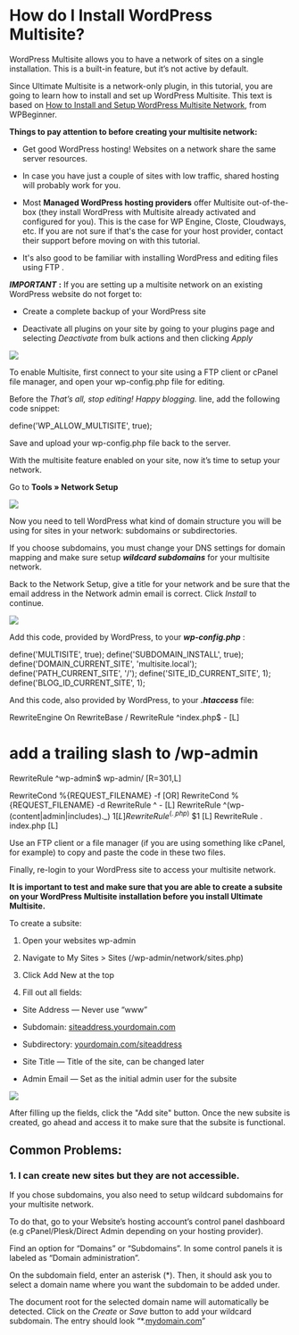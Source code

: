 # How do I Install WordPress Multisite?

WordPress Multisite allows you to have a network of sites on a single installation. This is a built-in feature, but it’s not active by default.

Since Ultimate Multisite is a network-only plugin, in this tutorial, you are going to learn how to install and set up WordPress Multisite. This text is based on [How to Install and Setup WordPress Multisite Network](https://www.wpbeginner.com/wp-tutorials/how-to-install-and-setup-wordpress-multisite-network/), from WPBeginner.

**Things to pay attention to before creating your multisite network:**

  * Get good WordPress hosting! Websites on a network share the same server resources.

  * In case you have just a couple of sites with low traffic, shared hosting will probably work for you.

  * Most **Managed WordPress hosting providers** offer Multisite out-of-the-box (they install WordPress with Multisite already activated and configured for you). This is the case for WP Engine, Closte, Cloudways, etc. If you are not sure if that's the case for your host provider, contact their support before moving on with this tutorial.

  * It's also good to be familiar with installing WordPress and editing files using FTP .

_**IMPORTANT**_ **:** If you are setting up a multisite network on an existing WordPress website do not forget to:

  * Create a complete backup of your WordPress site

  * Deactivate all plugins on your site by going to your plugins page and selecting _Deactivate_ from bulk actions and then clicking _Apply_

[![](https://downloads.intercomcdn.com/i/o/141065015/09f448a371b8cab63280777c/Multisite+1.png)](https://downloads.intercomcdn.com/i/o/141065015/09f448a371b8cab63280777c/Multisite+1.png)

To enable Multisite, first connect to your site using a FTP client or cPanel file manager, and open your wp-config.php file for editing.

Before the _*That’s all, stop editing! Happy blogging.*_ line, add the following code snippet:

define('WP_ALLOW_MULTISITE', true);

Save and upload your wp-config.php file back to the server.

With the multisite feature enabled on your site, now it’s time to setup your network.

Go to **Tools » Network Setup**

[![](https://downloads.intercomcdn.com/i/o/141065542/5bb9b19a52ece96c52b659d8/Multisite+3.png)](https://downloads.intercomcdn.com/i/o/141065542/5bb9b19a52ece96c52b659d8/Multisite+3.png)

Now you need to tell WordPress what kind of domain structure you will be using for sites in your network: subdomains or subdirectories.

If you choose subdomains, you must change your DNS settings for domain mapping and make sure setup _**wildcard subdomains**_ for your multisite network.

Back to the Network Setup, give a title for your network and be sure that the email address in the Network admin email is correct. Click _Install_ to continue.

[![](https://downloads.intercomcdn.com/i/o/141066037/fd8a063b69988be1c372dac6/Multisite+4.png)](https://downloads.intercomcdn.com/i/o/141066037/fd8a063b69988be1c372dac6/Multisite+4.png)

Add this code, provided by WordPress, to your _**wp-config.php**_ :

define('MULTISITE', true); define('SUBDOMAIN_INSTALL', true); define('DOMAIN_CURRENT_SITE', 'multisite.local'); define('PATH_CURRENT_SITE', '/'); define('SITE_ID_CURRENT_SITE', 1); define('BLOG_ID_CURRENT_SITE', 1);

And this code, also provided by WordPress, to your _**.htaccess**_ file:

RewriteEngine On RewriteBase / RewriteRule ^index.php$ - [L]

# add a trailing slash to /wp-admin

RewriteRule ^wp-admin$ wp-admin/ [R=301,L]

RewriteCond %{REQUEST_FILENAME} -f [OR] RewriteCond %{REQUEST_FILENAME} -d RewriteRule ^ - [L] RewriteRule ^(wp-(content|admin|includes)._) $1 [L] RewriteRule ^(._.php)$ $1 [L] RewriteRule . index.php [L]

Use an FTP client or a file manager (if you are using something like cPanel, for example) to copy and paste the code in these two files.

Finally, re-login to your WordPress site to access your multisite network.

**It is important to test and make sure that you are able to create a subsite on your WordPress Multisite installation before you install Ultimate Multisite.**

To create a subsite:

  1. Open your websites wp-admin

  2. Navigate to My Sites > Sites (/wp-admin/network/sites.php)

  3. Click Add New at the top

  4. Fill out all fields:

  * Site Address — Never use “www”

  * Subdomain: [siteaddress.yourdomain.com](http://siteaddress.yourdomain.com)

  * Subdirectory: [yourdomain.com/siteaddress](http://yourdomain.com/siteaddress)

  * Site Title — Title of the site, can be changed later

  * Admin Email — Set as the initial admin user for the subsite

![](https://wp-ultimo-space.fra1.cdn.digitaloceanspaces.com/hs-file-hrA3XtntYQ.png)

After filling up the fields, click the "Add site" button. Once the new subsite is created, go ahead and access it to make sure that the subsite is functional.

## Common Problems:

### 1\. I can create new sites but they are not accessible.

If you chose subdomains, you also need to setup wildcard subdomains for your multisite network.

To do that, go to your Website’s hosting account’s control panel dashboard (e.g cPanel/Plesk/Direct Admin depending on your hosting provider).

Find an option for “Domains” or “Subdomains”. In some control panels it is labeled as “Domain administration”.

On the subdomain field, enter an asterisk (*). Then, it should ask you to select a domain name where you want the subdomain to be added under.

The document root for the selected domain name will automatically be detected. Click on the _Create_ or _Save_ button to add your wildcard subdomain. The entry should look “*.[mydomain.com](http://mydomain.com)”
